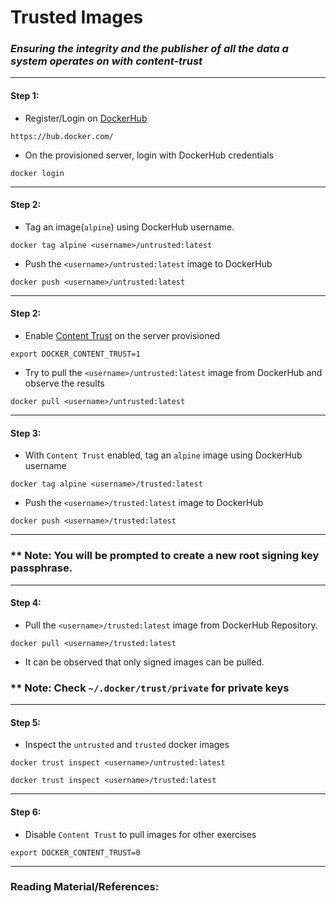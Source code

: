 # **Trusted Images**

### *Ensuring the integrity and the publisher of all the data a system operates on with content-trust*

-------

#### Step 1:

* Register/Login on [DockerHub](https://hub.docker.com/)

```commandline
https://hub.docker.com/
```

* On the provisioned server, login with DockerHub credentials

```commandline
docker login
```

-------

#### Step 2:

* Tag an image(`alpine`) using DockerHub username.

```commandline
docker tag alpine <username>/untrusted:latest
```

* Push the `<username>/untrusted:latest` image to DockerHub

```commandline
docker push <username>/untrusted:latest
```

-------

#### Step 2:

* Enable [Content Trust](https://docs.docker.com/engine/security/trust/content_trust/) on the server provisioned

```commandline
export DOCKER_CONTENT_TRUST=1

```

* Try to pull the `<username>/untrusted:latest` image from DockerHub and observe the results

```commandline
docker pull <username>/untrusted:latest
```

-------

#### Step 3:

* With `Content Trust` enabled, tag an `alpine` image using DockerHub username

```commandline
docker tag alpine <username>/trusted:latest
```

* Push the `<username>/trusted:latest` image to DockerHub

```commandline
docker push <username>/trusted:latest
```

------

###  ** Note: You will be prompted to create a new root signing key passphrase. 

----

#### Step 4:

* Pull the `<username>/trusted:latest` image from DockerHub Repository.

```commandline
docker pull <username>/trusted:latest
```

* It can be observed that only signed images can be pulled.

###  ** Note: Check `~/.docker/trust/private` for private keys

----

#### Step 5:

* Inspect the `untrusted` and `trusted` docker images

```commandline
docker trust inspect <username>/untrusted:latest

docker trust inspect <username>/trusted:latest
```

----

#### Step 6:

* Disable `Content Trust` to pull images for other exercises

```commandline
export DOCKER_CONTENT_TRUST=0
```

-------


### Reading Material/References:

